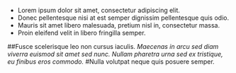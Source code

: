 * Lorem ipsum dolor sit amet, consectetur adipiscing elit.
* Donec pellentesque nisi at est semper dignissim pellentesque quis odio.
* Mauris sit amet libero malesuada, pretium nisl in, consectetur massa.
* Proin eleifend velit in libero fringilla semper.

##Fusce scelerisque leo non cursus iaculis.
_Maecenas in arcu sed diam viverra euismod sit amet sed nunc._
_Nullam pharetra urna sed ex tristique, eu finibus eros commodo._
#Nulla volutpat neque quis posuere semper.
